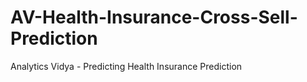 # AV-Health-Insurance-Cross-Sell-Prediction
Analytics Vidya -  Predicting Health Insurance Prediction
